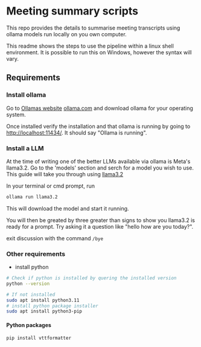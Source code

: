 # Meeting summary scripts

This repo provides the details to summarise meeting transcripts using ollama 
models run locally on you own computer.  

This readme shows the steps to use the pipeline within a linux shell environment.
It is possible to run this on Windows, however the syntax will vary.  

## Requirements  
### Install ollama  

Go to [Ollamas website](ollama.com) [ollama.com](ollama.com) and download ollama
for your operating system.  

Once installed verify the installation and that ollama is running by going to [http://localhost:11434/](). It should say "Ollama is running".  

### Install a LLM  

At the time of writing one of the better LLMs available via ollama is Meta's llama3.2. 
Go to the 'models' section and serch for a model you wish to use.
This guide will take you through using [llama3.2](https://ollama.com/library/llama3.2)  

In your terminal or cmd prompt, run

```sh
ollama run llama3.2
```

This will download the model and start it running.  

You will then be greated by three greater than signs to show you llama3.2 is ready for a prompt.
Try asking it a question like "hello how are you today?".

exit discussion with the command `/bye`  

### Other requirements

- install python  
```sh
# Check if python is installed by quering the installed version
python --version

# If not installed
sudo apt install python3.11
# install python package installer
sudo apt install python3-pip
```
#### Python packages  
```sh
pip install vttformatter
```


